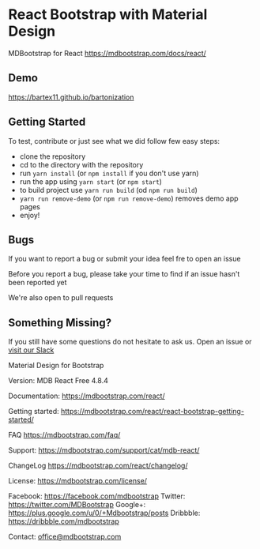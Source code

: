 # React Bootstrap with Material Design
MDBootstrap for React  https://mdbootstrap.com/docs/react/
## Demo
https://bartex11.github.io/bartonization
## Getting Started
To test, contribute or just see what we did follow few easy steps:
- clone the repository
- cd to the directory with the repository
- run `yarn install` (or `npm install` if you don't use yarn)
- run the app using `yarn start` (or `npm start`)
- to build project use `yarn run build` (od `npm run build`)
- `yarn run remove-demo` (or `npm run remove-demo`) removes demo app pages
- enjoy!

## Bugs
If you want to report a bug or submit your idea feel fre to open an issue

Before you report a bug, please take your time to find if an issue hasn't been reported yet

We're also open to pull requests

## Something Missing?
If you still have some questions do not hesitate to ask us. Open an issue or [visit our Slack](https://mdbbetatest.slack.com)

Material Design for Bootstrap

Version: MDB React Free 4.8.4

Documentation:
https://mdbootstrap.com/react/

Getting started:
https://mdbootstrap.com/react/react-bootstrap-getting-started/

FAQ
https://mdbootstrap.com/faq/

Support:
https://mdbootstrap.com/support/cat/mdb-react/

ChangeLog
https://mdbootstrap.com/react/changelog/

License:
https://mdbootstrap.com/license/

Facebook: https://facebook.com/mdbootstrap
Twitter: https://twitter.com/MDBootstrap
Google+: https://plus.google.com/u/0/+Mdbootstrap/posts
Dribbble: https://dribbble.com/mdbootstrap


Contact:
office@mdbootstrap.com
